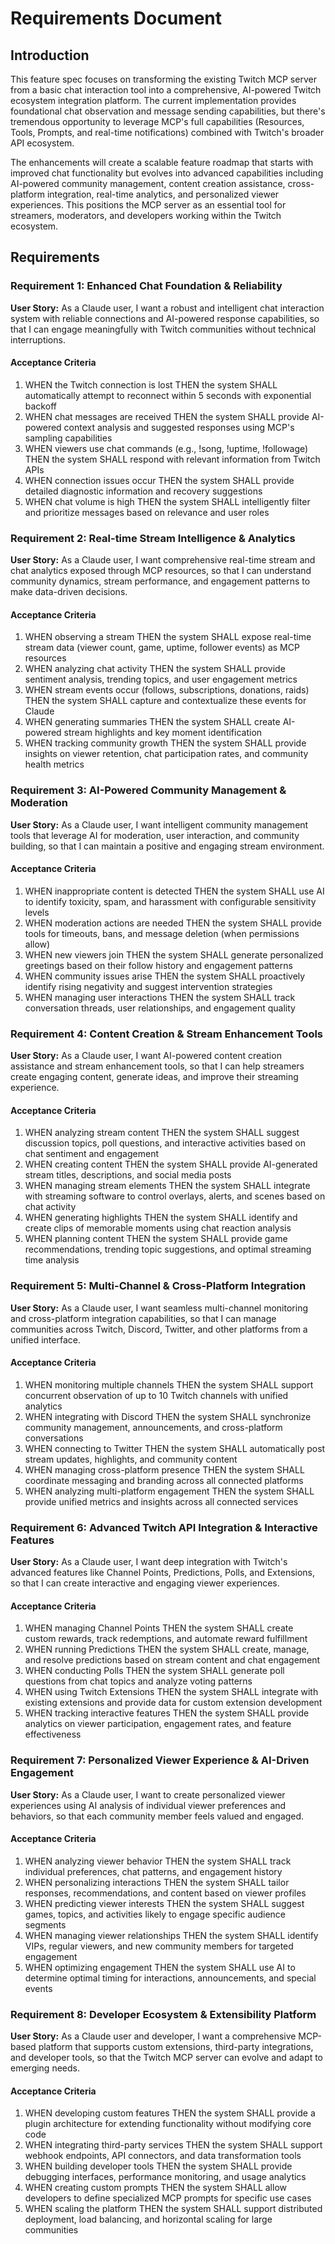 # Requirements Document

## Introduction

This feature spec focuses on transforming the existing Twitch MCP server from a basic chat interaction tool into a comprehensive, AI-powered Twitch ecosystem integration platform. The current implementation provides foundational chat observation and message sending capabilities, but there's tremendous opportunity to leverage MCP's full capabilities (Resources, Tools, Prompts, and real-time notifications) combined with Twitch's broader API ecosystem.

The enhancements will create a scalable feature roadmap that starts with improved chat functionality but evolves into advanced capabilities including AI-powered community management, content creation assistance, cross-platform integration, real-time analytics, and personalized viewer experiences. This positions the MCP server as an essential tool for streamers, moderators, and developers working within the Twitch ecosystem.

## Requirements

### Requirement 1: Enhanced Chat Foundation & Reliability

**User Story:** As a Claude user, I want a robust and intelligent chat interaction system with reliable connections and AI-powered response capabilities, so that I can engage meaningfully with Twitch communities without technical interruptions.

#### Acceptance Criteria

1. WHEN the Twitch connection is lost THEN the system SHALL automatically attempt to reconnect within 5 seconds with exponential backoff
2. WHEN chat messages are received THEN the system SHALL provide AI-powered context analysis and suggested responses using MCP's sampling capabilities
3. WHEN viewers use chat commands (e.g., !song, !uptime, !followage) THEN the system SHALL respond with relevant information from Twitch APIs
4. WHEN connection issues occur THEN the system SHALL provide detailed diagnostic information and recovery suggestions
5. WHEN chat volume is high THEN the system SHALL intelligently filter and prioritize messages based on relevance and user roles

### Requirement 2: Real-time Stream Intelligence & Analytics

**User Story:** As a Claude user, I want comprehensive real-time stream and chat analytics exposed through MCP resources, so that I can understand community dynamics, stream performance, and engagement patterns to make data-driven decisions.

#### Acceptance Criteria

1. WHEN observing a stream THEN the system SHALL expose real-time stream data (viewer count, game, uptime, follower events) as MCP resources
2. WHEN analyzing chat activity THEN the system SHALL provide sentiment analysis, trending topics, and user engagement metrics
3. WHEN stream events occur (follows, subscriptions, donations, raids) THEN the system SHALL capture and contextualize these events for Claude
4. WHEN generating summaries THEN the system SHALL create AI-powered stream highlights and key moment identification
5. WHEN tracking community growth THEN the system SHALL provide insights on viewer retention, chat participation rates, and community health metrics

### Requirement 3: AI-Powered Community Management & Moderation

**User Story:** As a Claude user, I want intelligent community management tools that leverage AI for moderation, user interaction, and community building, so that I can maintain a positive and engaging stream environment.

#### Acceptance Criteria

1. WHEN inappropriate content is detected THEN the system SHALL use AI to identify toxicity, spam, and harassment with configurable sensitivity levels
2. WHEN moderation actions are needed THEN the system SHALL provide tools for timeouts, bans, and message deletion (when permissions allow)
3. WHEN new viewers join THEN the system SHALL generate personalized greetings based on their follow history and engagement patterns
4. WHEN community issues arise THEN the system SHALL proactively identify rising negativity and suggest intervention strategies
5. WHEN managing user interactions THEN the system SHALL track conversation threads, user relationships, and engagement quality

### Requirement 4: Content Creation & Stream Enhancement Tools

**User Story:** As a Claude user, I want AI-powered content creation assistance and stream enhancement tools, so that I can help streamers create engaging content, generate ideas, and improve their streaming experience.

#### Acceptance Criteria

1. WHEN analyzing stream content THEN the system SHALL suggest discussion topics, poll questions, and interactive activities based on chat sentiment and engagement
2. WHEN creating content THEN the system SHALL provide AI-generated stream titles, descriptions, and social media posts
3. WHEN managing stream elements THEN the system SHALL integrate with streaming software to control overlays, alerts, and scenes based on chat activity
4. WHEN generating highlights THEN the system SHALL identify and create clips of memorable moments using chat reaction analysis
5. WHEN planning content THEN the system SHALL provide game recommendations, trending topic suggestions, and optimal streaming time analysis

### Requirement 5: Multi-Channel & Cross-Platform Integration

**User Story:** As a Claude user, I want seamless multi-channel monitoring and cross-platform integration capabilities, so that I can manage communities across Twitch, Discord, Twitter, and other platforms from a unified interface.

#### Acceptance Criteria

1. WHEN monitoring multiple channels THEN the system SHALL support concurrent observation of up to 10 Twitch channels with unified analytics
2. WHEN integrating with Discord THEN the system SHALL synchronize community management, announcements, and cross-platform conversations
3. WHEN connecting to Twitter THEN the system SHALL automatically post stream updates, highlights, and community content
4. WHEN managing cross-platform presence THEN the system SHALL coordinate messaging and branding across all connected platforms
5. WHEN analyzing multi-platform engagement THEN the system SHALL provide unified metrics and insights across all connected services

### Requirement 6: Advanced Twitch API Integration & Interactive Features

**User Story:** As a Claude user, I want deep integration with Twitch's advanced features like Channel Points, Predictions, Polls, and Extensions, so that I can create interactive and engaging viewer experiences.

#### Acceptance Criteria

1. WHEN managing Channel Points THEN the system SHALL create custom rewards, track redemptions, and automate reward fulfillment
2. WHEN running Predictions THEN the system SHALL create, manage, and resolve predictions based on stream content and chat engagement
3. WHEN conducting Polls THEN the system SHALL generate poll questions from chat topics and analyze voting patterns
4. WHEN using Twitch Extensions THEN the system SHALL integrate with existing extensions and provide data for custom extension development
5. WHEN tracking interactive features THEN the system SHALL provide analytics on viewer participation, engagement rates, and feature effectiveness

### Requirement 7: Personalized Viewer Experience & AI-Driven Engagement

**User Story:** As a Claude user, I want to create personalized viewer experiences using AI analysis of individual viewer preferences and behaviors, so that each community member feels valued and engaged.

#### Acceptance Criteria

1. WHEN analyzing viewer behavior THEN the system SHALL track individual preferences, chat patterns, and engagement history
2. WHEN personalizing interactions THEN the system SHALL tailor responses, recommendations, and content based on viewer profiles
3. WHEN predicting viewer interests THEN the system SHALL suggest games, topics, and activities likely to engage specific audience segments
4. WHEN managing viewer relationships THEN the system SHALL identify VIPs, regular viewers, and new community members for targeted engagement
5. WHEN optimizing engagement THEN the system SHALL use AI to determine optimal timing for interactions, announcements, and special events

### Requirement 8: Developer Ecosystem & Extensibility Platform

**User Story:** As a Claude user and developer, I want a comprehensive MCP-based platform that supports custom extensions, third-party integrations, and developer tools, so that the Twitch MCP server can evolve and adapt to emerging needs.

#### Acceptance Criteria

1. WHEN developing custom features THEN the system SHALL provide a plugin architecture for extending functionality without modifying core code
2. WHEN integrating third-party services THEN the system SHALL support webhook endpoints, API connectors, and data transformation tools
3. WHEN building developer tools THEN the system SHALL provide debugging interfaces, performance monitoring, and usage analytics
4. WHEN creating custom prompts THEN the system SHALL allow developers to define specialized MCP prompts for specific use cases
5. WHEN scaling the platform THEN the system SHALL support distributed deployment, load balancing, and horizontal scaling for large communities